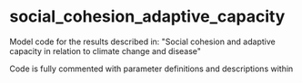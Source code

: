 # social_cohesion_adaptive_capacity
Model code for the results described in: "Social cohesion and adaptive capacity in relation to climate change and disease"

Code is fully commented with parameter definitions and descriptions within
